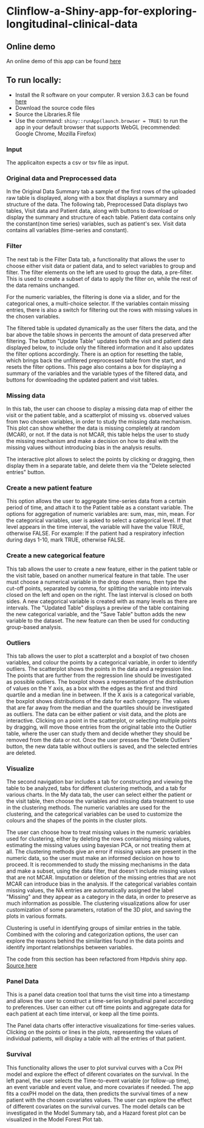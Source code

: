# Clinflow-a-Shiny-app-for-exploring-longitudinal-clinical-data
## Online demo
An online demo of this app can be found [here](https://oanastoicescu11.shinyapps.io/Clinflow-a-Shiny-app-for-exploring-longitudinal-clinical-data/)
## To run locally:
- Install the R software on your computer. R version 3.6.3 can be found [here]( https://cran.r-project.org/bin/windows/base/old/3.6.3/)
- Download the source code files
- Source the Libraries.R file
- Use the command:
  `shiny::runApp(launch.browser = TRUE)` to run the app in your default browser that supports WebGL (recommended: Google Chrome, Mozilla Firefox)

### Input
The applicaiton expects a csv or tsv file as input. 

### Original data and Preprocessed data
In the Original Data Summary tab a sample of the first rows of the uploaded raw table is displayed, along with a box that displays a summary and structure of the data. 
The following tab, Preprocessed Data displays two tables, Visit data and Patient data, along with buttons to download or display the summary and structure of each table.
Patient data contains only the constant(non time series) variables, such as patient's sex. Visit data contains all variables (time-series and constant).

### Filter
The next tab is the Filter Data tab, a functionality that allows the user to choose either visit data or patient data, and to select variables to group and filter.
The filter elements on the left are used to group the data, a pre-filter. This is used to create a subset of data to apply the filter on, while the rest of the data remains unchanged.

For the numeric variables, the filtering is done via a slider, and for the categorical ones, a multi-choice selector. If the variables contain missing entries, there is also a switch for filtering out the rows with missing values in the chosen variables.

The filtered table is updated dynamically as the user filters the data, and the bar above the table shows in percents the amount of data preserved after filtering. The button "Update Table" updates both the visit and patient data displayed below, to include only the filtered information and it also updates the filter options accordingly. There is an option for resetting the table, which brings back the unfiltered preprocessed table from the start, and resets the filter options. This page also contains a box for displaying a summary of the variables and the variable types of the filtered data, and buttons for downloading the updated patient and visit tables. 

### Missing data

In this tab, the user can choose to display a missing data map of either the visit or the patient table, and a scatterplot of missing vs. observed values from two chosen variables, in order to study the missing data mechanism. This plot can show whether the data is missing completely at random (MCAR), or not. If the data is not MCAR, this table helps the user to study the missing mechanism and make a decision on how to deal with the missing values without introducing bias in the analysis results. 

The interactive plot allows to select the points by clicking or dragging, then display them in a separate table, and delete them via the "Delete selected entries" button.

### Create a new patient feature

This option allows the user to aggregate time-series data from a certain period of time, and attach it to the Patient table as a constant variable. The options for aggregation of numeric variables are: sum, max, min, mean. For the categorical variables, user is asked to select a categorical level. If that level appears in the time interval, the variable will have the value TRUE, otherwise FALSE. For example: If the patient had a respiratory infection during days 1-10, mark TRUE, otherwise FALSE.

### Create a new categorical feature

This tab allows the user to create a new feature, either in the patient table or the visit table, based on another numerical feature in that table. The user must choose a numerical variable in the drop down menu, then type the cut-off points, separated by comma, for splitting the variable into intervals closed on the left and open on the right. The last interval is closed on both sides. A new categorical variable is created with as many levels as there are intervals. The "Updated Table" displays a preview of the table containing the new categorical variable, and the "Save Table" button adds the new variable to the dataset. The new feature can then be used for conducting group-based analysis.

### Outliers

This tab allows the user to plot a scatterplot and a boxplot of two chosen variables, and colour the points by a categorical variable, in order to identify outliers. The scatterplot shows the points in the data and a regression line. The points that are further from the regression line should be investigated as possible outliers. The boxplot shows a representation of the distribution of values on the Y axis, as a box with the edges as the first and third quartile and a median line in between. If the X axis is a categorical variable, the boxplot shows distributions of the data for each category. The values that are far away from the median and the quartiles should be investigated as outliers. The data can be either patient or visit data, and the plots are interactive. Clicking on a point in the scatterplot, or selecting multiple points by dragging, will move those entries from the original table into the Outlier table, where the user can study them and decide whether they should be removed from the data or not. Once the user presses the "Delete Outliers" button, the new data table without outliers is saved, and the selected entries are deleted.

### Visualize

The second navigation bar includes a tab for constructing and viewing the table to be analyzed, tabs for different clustering methods, and a tab for various charts. In the My data tab, the user can select either the patient or the visit table, then choose the variables and missing data treatment to use in the clustering methods. The numeric variables are used for the clustering, and the categorical variables can be used to customize the colours and the shapes of the points in the cluster plots. 

The user can choose how to treat missing values in the numeric variables used for clustering, either by deleting the rows containing missing values, estimating the missing values using bayesian PCA, or not treating them at all. The clustering methods give an error if missing values are present in the numeric data, so the user must make an informed decision on how to proceed. It is recommended to study the missing mechanisms in the data and make a subset, using the data filter, that doesn't include missing values that are not MCAR. Imputation or deletion of the missing entries that are not MCAR can introduce bias in the analysis. If the categorical variables contain missing values, the NA entries are automatically assigned the label "Missing" and they appear as a category in the data, in order to preserve as much information as possible. The clustering visualizations allow for user customization of some parameters, rotation of the 3D plot, and saving the plots in various formats.

Clustering is useful in identifying groups of similar entries in the table. Combined with the coloring and categorization options, the user can explore the reasons behind the similarities found in the data points and identify important relationships between variables.

The code from this section has been refactored from Htpdvis shiny app. [Source here](https://github.com/htpmod/HTPmod-shinyApp.git)
### Panel Data

This is a panel data creation tool that turns the visit time into a timestamp and allows the user to construct a time-series longitudinal panel according to preferences. User can either cut off time points and aggregate data for each patient at each time interval, or keep all the time points.

The Panel data charts offer interactive visualizations for time-series values. Clicking on the points or lines in the plots, representing the values of individual patients, will display a table with all the entries of that patient.

### Survival

This functionality allows the user to plot survival curves with a Cox PH model and explore the effect of diferent covariates on the survival.
In the left panel, the user selects the Time-to-event variable (or follow-up time), an event variable and event value, and more covariates if needed. The app fits a coxPH model on the data, then predicts the survival times of a new patient with the chosen covariates values. The user can explore the effect of different covariates on the survival curves. The model details can be investigated in the Model Summary tab, and a Hazard forest plot can be visualized in the Model Forest Plot tab.
